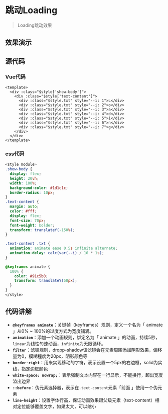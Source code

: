 # 跳动Loading

> Loading跳动效果

## 效果演示
<JumpLoading />

## 源代码
### Vue代码
```vue
<template>
  <div :class="$style['show-body']">
    <div :class="$style['text-content']">
      <div :class="$style.txt" style="--i: 1">L</div>
      <div :class="$style.txt" style="--i: 2">o</div>
      <div :class="$style.txt" style="--i: 3">a</div>
      <div :class="$style.txt" style="--i: 4">d</div>
      <div :class="$style.txt" style="--i: 5">i</div>
      <div :class="$style.txt" style="--i: 6">n</div>
      <div :class="$style.txt" style="--i: 7">g</div>
    </div>
  </div>
</template>
```

### css代码
```css
<style module>
.show-body {
  display: flex;
  height: 20vh;
  width: 100%;
  background-color: #1d1c1c;
  border-radius: 10px;
}
.text-content {
  margin: auto;
  color: #fff;
  display: flex;
  font-size: 70px;
  font-weight: bolder;
  transform: translateY(-150%);
}

.text-content .txt {
  animation: animate ease 0.5s infinite alternate;
  animation-delay: calc(var(--i) / 10 * 1s);
}

@keyframes animate {
  100% {
    color: #91c5b0;
    transform: translateY(50px);
  }
}
</style>
```

## 代码讲解
- **`@keyframes animate`**：关键帧（keyframes）规则，定义一个名为「 animate 」从0% ~ 100%的过度方式为宽度铺满。
- **`animation`**：添加一个动画规则，绑定名为「 animate 」的动画，持续5秒，`linear`为线性匀速动画，`infinite`为无限循环。
- **`filter`**：滤镜规则，dropp-shadow该滤镜会在元素周围添加阴影效果，偏移量为0，模糊程度为20px，阴影颜色等
- **`border-right`**：用来实现移动的字符，表示设置一个5px的右边框，solid为实线，指定边框颜色
- **`white-space: nowrap;`**：表示强制文本内容在一行显示，不能换行，超出宽度溢出边界
- **`::before`**：伪元素选择器，表示在`.text-content`元素「前面 」使用一个伪元素
- **`line-height`**：设置字体行高，保证动画效果跟父级元素（text-content）相对定位能够覆盖文字，如果太大，可以缩小

<script setup>
import JumpLoading from "./JumpLoading.vue"
</script>